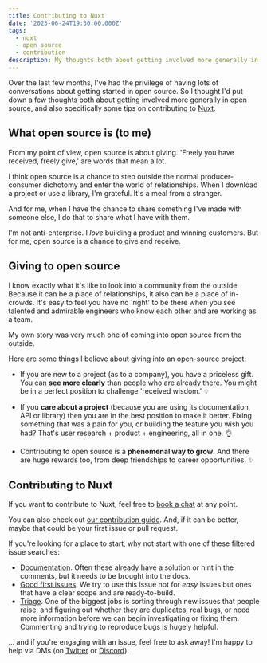 ```yaml
---
title: Contributing to Nuxt
date: '2023-06-24T19:30:00.000Z'
tags:
  - nuxt
  - open source
  - contribution
description: My thoughts both about getting involved more generally in open source, and also specifically some tips on contributing to Nuxt.
---
```


Over the last few months, I've had the privilege of having lots of conversations about getting started in open source. So I thought I'd put down a few thoughts both about getting involved more generally in open source, and also specifically some tips on contributing to [Nuxt](https://nuxt.com).

## What open source is (to me)

From my point of view, open source is about giving. 'Freely you have received, freely give,' are words that mean a lot.

I think open source is a chance to step outside the normal producer-consumer dichotomy and enter the world of relationships. When I download a project or use a library, I'm grateful. It's a meal from a stranger.

And for me, when I have the chance to share something I've made with someone else, I do that to share what I have with them.

I'm not anti-enterprise. I _love_ building a product and winning customers. But for me, open source is a chance to give and receive.

## Giving to open source

I know exactly what it's like to look into a community from the outside. Because it can be a place of relationships, it also can be a place of in-crowds. It's easy to feel you have no 'right' to be there when you see talented and admirable engineers who know each other and are working as a team.

My own story was very much one of coming into open source from the outside.

Here are some things I believe about giving into an open-source project:

* If you are new to a project (as to a company), you have a priceless gift. You can **see more clearly** than people who are already there. You might be in a perfect position to challenge 'received wisdom.' 💡

* If you **care about a project** (because you are using its documentation, API or library) then you are in the best position to make it better. Fixing something that was a pain for you, or building the feature you wish you had? That's user research + product + engineering, all in one. 👌

* Contributing to open source is a **phenomenal way to grow**. And there are huge rewards too, from deep friendships to career opportunities. ✨

## Contributing to Nuxt

If you want to contribute to Nuxt, feel free to [book a chat](/blog/open-invitation) at any point.

You can also check out [our contribution guide](https://nuxt.com/docs/community/contribution#how-to-contribute). And, if it can be better, maybe that could be your first issue or pull request.

If you're looking for a place to start, why not start with one of these filtered issue searches:

* [Documentation](https://github.com/nuxt/nuxt/issues?q=is:issue+is:open+sort:updated-desc+label:documentation+label:3.x+-label:%22pending+triage%22). Often these already have a solution or hint in the comments, but it needs to be brought into the docs.
* [Good first issues](https://github.com/nuxt/nuxt/issues?q=is:issue+is:open+sort:updated-desc+label:%22%F0%9F%91%89+good+first+issue%22+label:3.x+-label:%22pending+triage%22). We try to use this issue not for _easy_ issues but ones that have a clear scope and are ready-to-build.
* [Triage](https://github.com/nuxt/nuxt/issues?q=is:issue+is:open+sort:updated-desc+label:3.x+label:%22pending+triage%22+-label:%22needs+reproduction%22). One of the biggest jobs is sorting through new issues that people raise, and figuring out whether they are duplicates, real bugs, or need more information before we can begin investigating or fixing them. Commenting and trying to reproduce bugs is hugely helpful.

... and if you're engaging with an issue, feel free to ask away! I'm happy to help via DMs (on [Twitter](https://twitter.com/danielcroe) or [Discord](https://discord.nuxtjs.org)).
